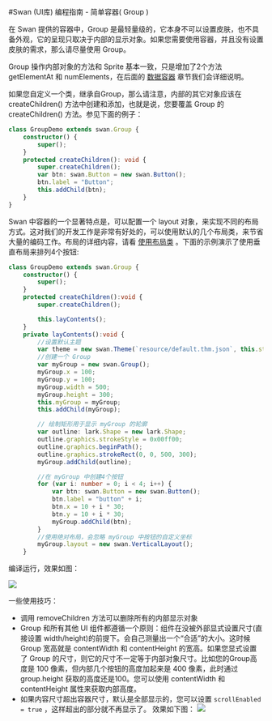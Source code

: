 #Swan (UI库) 编程指南 - 简单容器( Group )

在 Swan 提供的容器中，Group 是最轻量级的，它本身不可以设置皮肤，也不具备外观，它的呈现只取决于内部的显示对象。如果您需要使用容器，并且没有设置皮肤的需求，那么请尽量使用 Group。

Group 操作内部对象的方法和 Sprite 基本一致，只是增加了2个方法getElementAt  和 numElements，在后面的 [数据容器](9-1-DataGroup.md) 章节我们会详细说明。


如果您自定义一个类，继承自Group，那么请注意，内部的其它对象应该在 createChildren() 方法中创建和添加，也就是说，您要覆盖 Group 的 createChildren() 方法。参见下面的例子：
``` TypeScript
class GroupDemo extends swan.Group {
    constructor() {
        super();
    }
    protected createChildren(): void {
        super.createChildren();
        var btn: swan.Button = new swan.Button();
        btn.label = "Button";
        this.addChild(btn);
	}
}
```
Swan 中容器的一个显著特点是，可以配置一个 layout 对象，来实现不同的布局方式。这对我们的开发工作是非常有好处的，可以使用默认的几个布局类，来节省大量的编码工作。布局的详细内容，请看 [使用布局类](6-0-layout-overview.md) 。下面的示例演示了使用垂直布局来排列4个按钮:

``` TypeScript
class GroupDemo extends swan.Group {
    constructor() {
        super();
    }
    protected createChildren():void {
        super.createChildren();

        this.layContents();
    }
    private layContents():void {
    	//设置默认主题
        var theme = new swan.Theme(`resource/default.thm.json`, this.stage);
        //创建一个 Group
        var myGroup = new swan.Group();
        myGroup.x = 100;
        myGroup.y = 100;
        myGroup.width = 500;
        myGroup.height = 300;
        this.myGroup = myGroup;
        this.addChild(myGroup);

        // 绘制矩形用于显示 myGroup 的轮廓
        var outline: lark.Shape = new lark.Shape;
        outline.graphics.strokeStyle = 0x00ff00;
        outline.graphics.beginPath();
        outline.graphics.strokeRect(0, 0, 500, 300);
        myGroup.addChild(outline);

		//在 myGroup 中创建4个按钮
        for (var i: number = 0; i < 4; i++) {
            var btn: swan.Button = new swan.Button();
            btn.label = "button" + i;
            btn.x = 10 + i * 30;
            btn.y = 10 + i * 30;
            myGroup.addChild(btn);
        }
        //使用绝对布局，会忽略 myGroup 中按钮的自定义坐标
        myGroup.layout = new swan.VerticalLayout();
    }
```
编译运行，效果如图：

![][8-1-group]

一些使用技巧：
 * 调用 removeChildren 方法可以删除所有的内部显示对象
 * Group 和所有其他 UI 组件都遵循一个原则：组件在没被外部显式设置尺寸(直接设置 width/height)的前提下。会自己测量出一个“合适”的大小。这时候 Group 宽高就是 contentWidth 和 contentHeight 的宽高。如果您显式设置了 Group 的尺寸，则它的尺寸不一定等于内部对象尺寸。比如您的Group高度是 100 像素，但内部几个按钮的高度加起来是 400 像素，此时通过 group.height 获取的高度还是100。您可以使用 contentWidth 和 contentHeight 属性来获取内部高度。
 * 如果内容尺寸超出容器尺寸，默认是全部显示的，您可以设置 ```scrollEnabled = true``` ，这样超出的部分就不再显示了。
效果如下图：
![][8-2-group]

[8-1-group]: image/8/8-1-1group.png
[8-2-group]: image/8/8-1-2group.png
